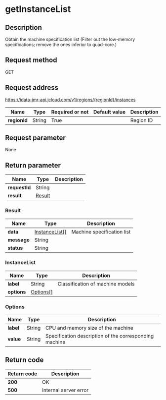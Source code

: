 # getInstanceList


## Description
Obtain the machine specification list (Filter out the low-memory specifications; remove the ones inferior to quad-core.)

## Request method
GET

## Request address
https://idata-jmr-api.jcloud.com/v1/regions/{regionId}/instances

|Name|Type|Required or not|Default value|Description|
|---|---|---|---|---|
|**regionId**|String|True||Region ID|

## Request parameter
None


## Return parameter
|Name|Type|Description|
|---|---|---|
|**requestId**|String||
|**result**|[Result](##Result)||


### <a name="Result">Result</a>
|Name|Type|Description|
|---|---|---|
|**data**|[InstanceList[]](##InstanceList)|Machine specification list|
|**message**|String||
|**status**|String||
### <a name="InstanceList">InstanceList</a>
|Name|Type|Description|
|---|---|---|
|**label**|String|Classification of machine models|
|**options**|[Options[]](##Options)||
### <a name="Options">Options</a>
|Name|Type|Description|
|---|---|---|
|**label**|String|CPU and memory size of the machine|
|**value**|String|Specification description of the corresponding machine|

## Return code
|Return code|Description|
|---|---|
|**200**|OK|
|**500**|Internal server error|
